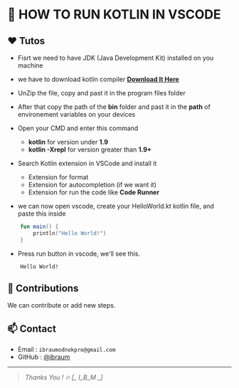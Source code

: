 # 🤺 HOW TO RUN KOTLIN IN VSCODE
## ❤️ Tutos
- Fisrt we need to have JDK (Java Development Kit) installed on you machine
- we have to download kotlin compiler [**Download It Here**](https://github.com/JetBrains/kotlin/releases/tag/v2.2.0)
- UnZip the file, copy and past it in the program files folder
- After that copy the path of the **bin** folder and past it in the **path** of environement variables on your devices
- Open your CMD and enter this command

    - **kotlin** for version under **1.9**
    - **kotlin -Xrepl** for version greater than **1.9+**
- Search Kotlin extension in VSCode and install it 

    - Extension for format
    - Extension for autocompletion (if we want it)
    - Extension for run the code like **Code Runner**

- we can now open vscode, create your HelloWorld.kt kotlin file, and paste this inside
```kotlin
    fun main() {
        println("Hello World!")
    }
```
- Press run button in vscode, we'll see this. 
```terminal
    Hello World!
```

## 🤝 Contributions

We can contribute or add new steps.

## 📫 Contact

- Email : `ibraumodnokpro@gmail.com`
- GitHub : [@ibraum](https://github.com/ibraum)

---
> *Thanks You ! 🔥 [_ I_B_M _]*